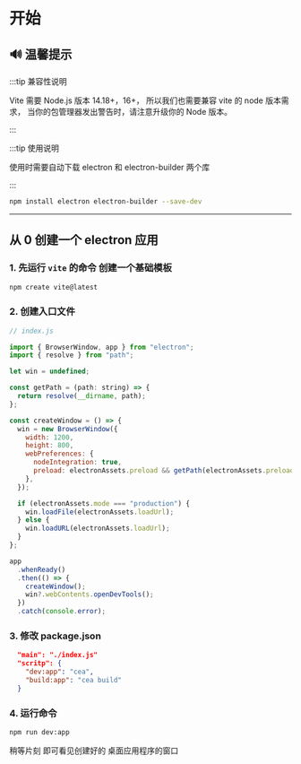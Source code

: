 # 开始

## 🔊 温馨提示

:::tip 兼容性说明

Vite 需要 Node.js 版本 14.18+，16+， 所以我们也需要兼容 vite 的 node 版本需求， 当你的包管理器发出警告时，请注意升级你的 Node 版本。

:::

:::tip 使用说明

使用时需要自动下载 electron 和 electron-builder 两个库

:::

```bash
npm install electron electron-builder --save-dev
```

---

## 从 0 创建一个 electron 应用

### 1. 先运行 `vite` 的命令 创建一个基础模板

```bash
npm create vite@latest
```

### 2. 创建入口文件

```js
// index.js

import { BrowserWindow, app } from "electron";
import { resolve } from "path";

let win = undefined;

const getPath = (path: string) => {
  return resolve(__dirname, path);
};

const createWindow = () => {
  win = new BrowserWindow({
    width: 1200,
    height: 800,
    webPreferences: {
      nodeIntegration: true,
      preload: electronAssets.preload && getPath(electronAssets.preload),
    },
  });

  if (electronAssets.mode === "production") {
    win.loadFile(electronAssets.loadUrl);
  } else {
    win.loadURL(electronAssets.loadUrl);
  }
};

app
  .whenReady()
  .then(() => {
    createWindow();
    win?.webContents.openDevTools();
  })
  .catch(console.error);
```

### 3. 修改 package.json

```json
  "main": "./index.js"
  "scritp": {
    "dev:app": "cea",
    "build:app": "cea build"
  }
```

### 4. 运行命令

```bash
npm run dev:app
```

稍等片刻 即可看见创建好的 桌面应用程序的窗口
